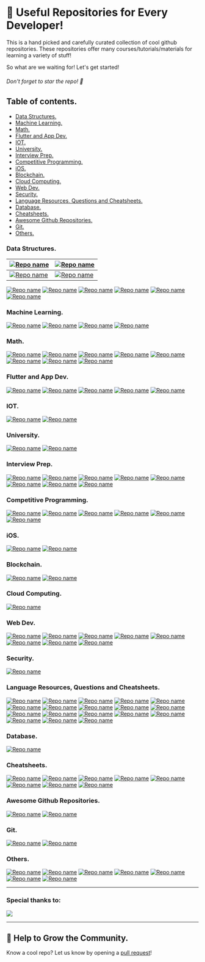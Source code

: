 # 📒 Useful Repositories for Every Developer!


This is a hand picked and carefully curated collection of cool github repositories. These repositories offer many courses/tutorials/materials for learning a variety of stuff! 

So what are we waiting for! Let's get started! 

###### Don't forget to  star the repo! 🤩


## Table of contents.

- [Data Structures.](#data-structures)
- [Machine Learning.](#machine-learning)
- [Math.](#math)
- [Flutter and App Dev.](#flutter-and-app-dev)
- [IOT.](#iot)
- [University.](#university)
- [Interview Prep.](#interview-prep)
- [Competitive Programming.](#competitive-programming)
- [iOS.](#ios)
- [Blockchain.](#blockchain)
- [Cloud Computing.](#cloud-computing)
- [Web Dev.](#web-dev)
- [Security.](#security)
- [Language Resources, Questions and Cheatsheets.](#language-resources-questions-and-cheatsheets)
- [Database.](#database)
- [Cheatsheets.](#cheatsheets)
- [Awesome Github Repositories.](#awesome-github-repositories)
- [Git.](#git)
- [Others.](#others)

### Data Structures.

| [![Repo name](https://github-readme-stats.vercel.app/api/pin/?username=jwasham&repo=coding-interview-university)](https://github.com/jwasham/coding-interview-university) | [![Repo name](https://github-readme-stats.vercel.app/api/pin/?username=codescoop&repo=Play-with-Data-Structures)](https://github.com/codescoop/Play-with-Data-Structures) |
| - | - |
| [![Repo name](https://github-readme-stats.vercel.app/api/pin/?username=kunal-kushwaha&repo=DSA-Bootcamp-Java)](	https://github.com/kunal-kushwaha/DSA-Bootcamp-Java) | [![Repo name](https://github-readme-stats.vercel.app/api/pin/?username=careermonk&repo=data-structures-and-algorithms-made-easy-in-java)](https://github.com/careermonk/data-structures-and-algorithms-made-easy-in-java) |

[![Repo name](https://github-readme-stats.vercel.app/api/pin/?username=technojam&repo=Ultimate_Algorithms_Repository)](	https://github.com/technojam/Ultimate_Algorithms_Repository)
[![Repo name](https://github-readme-stats.vercel.app/api/pin/?username=Nawaz2000&repo=Java-DSA)](	https://github.com/Nawaz2000/Java-DSA)
[![Repo name](https://github-readme-stats.vercel.app/api/pin/?username=rupak-20&repo=DSA-concepts)](	https://github.com/rupak-20/DSA-concepts)
[![Repo name](https://github-readme-stats.vercel.app/api/pin/?username=TheAlgorithms&repo=Python)](	https://github.com/TheAlgorithms/Python)
[![Repo name](https://github-readme-stats.vercel.app/api/pin/?username=TheAlgorithms&repo=Java)](	https://github.com/TheAlgorithms/Java)
[![Repo name](https://github-readme-stats.vercel.app/api/pin/?username=trekhleb&repo=javascript-algorithms)](	https://github.com/trekhleb/javascript-algorithms)
 
### Machine Learning.

[![Repo name](https://github-readme-stats.vercel.app/api/pin/?username=TarrySingh&repo=Artificial-Intelligence-Deep-Learning-Machine-Learning-Tutorials)](	https://github.com/TarrySingh/Artificial-Intelligence-Deep-Learning-Machine-Learning-Tutorials)
[![Repo name](https://github-readme-stats.vercel.app/api/pin/?username=hrnbot&repo=Basic-Mathematics-for-Machine-Learning)](	https://github.com/hrnbot/Basic-Mathematics-for-Machine-Learning)
[![Repo name](https://github-readme-stats.vercel.app/api/pin/?username=giangtranml&repo=ml-from-scratch)](	https://github.com/giangtranml/ml-from-scratch)
[![Repo name](https://github-readme-stats.vercel.app/api/pin/?username=Krish-Mahajan&repo=Pandas-Tutorial)](	https://github.com/Krish-Mahajan/Pandas-Tutorial)
 
### Math.

[![Repo name](https://github-readme-stats.vercel.app/api/pin/?username=patrickwalls&repo=mathematicalpython)](	https://github.com/patrickwalls/mathematicalpython)
[![Repo name](https://github-readme-stats.vercel.app/api/pin/?username=drvinceknight&repo=Python-Mathematics-Handbook)](	https://github.com/drvinceknight/Python-Mathematics-Handbook)
[![Repo name](https://github-readme-stats.vercel.app/api/pin/?username=Jam3&repo=math-as-code)](	https://github.com/Jam3/math-as-code)
[![Repo name](https://github-readme-stats.vercel.app/api/pin/?username=michiganrobotics&repo=rob501)](	https://github.com/michiganrobotics/rob501)
[![Repo name](https://github-readme-stats.vercel.app/api/pin/?username=TalalAlrawajfeh&repo=mathematics-roadmap)](	https://github.com/TalalAlrawajfeh/mathematics-roadmap)
[![Repo name](https://github-readme-stats.vercel.app/api/pin/?username=PlamenStilyianov&repo=FinMathematics)](	https://github.com/PlamenStilyianov/FinMathematics)
[![Repo name](https://github-readme-stats.vercel.app/api/pin/?username=rossant&repo=awesome-math)](	https://github.com/rossant/awesome-math)
[![Repo name](https://github-readme-stats.vercel.app/api/pin/?username=jgoerner&repo=distribution-cheatsheet)](	https://github.com/jgoerner/distribution-cheatsheet)
 
### Flutter and App Dev.

[![Repo name](https://github-readme-stats.vercel.app/api/pin/?username=vandadnp&repo=flutter-tips-and-tricks)](	https://github.com/vandadnp/flutter-tips-and-tricks)
[![Repo name](https://github-readme-stats.vercel.app/api/pin/?username=Ivo-Balbaert&repo=learning_dart)](	https://github.com/Ivo-Balbaert/learning_dart)
[![Repo name](https://github-readme-stats.vercel.app/api/pin/?username=iharshb&repo=flutter_ui_collection)](	https://github.com/iharshb/flutter_ui_collection)
[![Repo name](https://github-readme-stats.vercel.app/api/pin/?username=vamsitallapudi&repo=Android-Interview-Questions-And-Answers)](	https://github.com/vamsitallapudi/Android-Interview-Questions-And-Answers)
[![Repo name](https://github-readme-stats.vercel.app/api/pin/?username=balsikandar&repo=Best-Coding-practices-in-android)](	https://github.com/balsikandar/Best-Coding-practices-in-android)
 
### IOT.

[![Repo name](https://github-readme-stats.vercel.app/api/pin/?username=microsoft&repo=IoT-For-Beginners)](	https://github.com/microsoft/IoT-For-Beginners)
[![Repo name](https://github-readme-stats.vercel.app/api/pin/?username=V33RU&repo=IoTSecurity101)](	https://github.com/V33RU/IoTSecurity101)
 
### University.

[![Repo name](https://github-readme-stats.vercel.app/api/pin/?username=Aatmaj-Zephyr&repo=Solutions-to-first-year-practicals)](	https://github.com/Aatmaj-Zephyr/Solutions-to-first-year-practicals)
[![Repo name](https://github-readme-stats.vercel.app/api/pin/?username=Ashish-khanagwal&repo=Open-source-practice-and-resources)](	https://github.com/Ashish-khanagwal/Open-source-practice-and-resources)
 
### Interview Prep.

[![Repo name](https://github-readme-stats.vercel.app/api/pin/?username=mission-peace&repo=interview)](	https://github.com/mission-peace/interview)
[![Repo name](https://github-readme-stats.vercel.app/api/pin/?username=Twipped&repo=InterviewThis)](	https://github.com/Twipped/InterviewThis)
[![Repo name](https://github-readme-stats.vercel.app/api/pin/?username=viraptor&repo=reverse-interview)](	https://github.com/viraptor/reverse-interview)
[![Repo name](https://github-readme-stats.vercel.app/api/pin/?username=yangshun&repo=tech-interview-handbook)](	https://github.com/yangshun/tech-interview-handbook)
[![Repo name](https://github-readme-stats.vercel.app/api/pin/?username=Olshansk&repo=interview)](	https://github.com/Olshansk/interview)
[![Repo name](https://github-readme-stats.vercel.app/api/pin/?username=coding-club-iit-jammu&repo=Coding-Interview-Preparation)](	https://github.com/coding-club-iit-jammu/Coding-Interview-Preparation)
[![Repo name](https://github-readme-stats.vercel.app/api/pin/?username=riti2409&repo=Resources-for-preparation-Of-Placements)](	https://github.com/riti2409/Resources-for-preparation-Of-Placements)
[![Repo name](https://github-readme-stats.vercel.app/api/pin/?username=tsiege&repo=Tech-Interview-Cheat-Sheet)](	https://github.com/tsiege/Tech-Interview-Cheat-Sheet)
 
### Competitive Programming.

[![Repo name](https://github-readme-stats.vercel.app/api/pin/?username=WonderPro&repo=LeetCode)](	https://github.com/WonderPro/LeetCode)
[![Repo name](https://github-readme-stats.vercel.app/api/pin/?username=stephencarrera&repo=toy-problems)](	https://github.com/stephencarrera/toy-problems)
[![Repo name](https://github-readme-stats.vercel.app/api/pin/?username=nileshky1&repo=LeetCode-Practice)](	https://github.com/nileshky1/LeetCode-Practice)
[![Repo name](https://github-readme-stats.vercel.app/api/pin/?username=knockcat&repo=Leetcode)](	https://github.com/knockcat/Leetcode)
[![Repo name](https://github-readme-stats.vercel.app/api/pin/?username=rupak-20&repo=Competitive-Programming)](	https://github.com/rupak-20/Competitive-Programming)
[![Repo name](https://github-readme-stats.vercel.app/api/pin/?username=Navaneethp007&repo=MissionImpossible)](	https://github.com/Navaneethp007/MissionImpossible)
 
### iOS.

[![Repo name](https://github-readme-stats.vercel.app/api/pin/?username=vsouza&repo=awesome-ios)](	https://github.com/vsouza/awesome-ios)
[![Repo name](https://github-readme-stats.vercel.app/api/pin/?username=ansjdnakjdnajkd&repo=iOS)](	https://github.com/ansjdnakjdnajkd/iOS)
 
### Blockchain.

[![Repo name](https://github-readme-stats.vercel.app/api/pin/?username=smartcontractkit&repo=full-blockchain-solidity-course-js)](	https://github.com/smartcontractkit/full-blockchain-solidity-course-js)
[![Repo name](https://github-readme-stats.vercel.app/api/pin/?username=protofire&repo=blockchain-learning-path)](	https://github.com/protofire/blockchain-learning-path)
 
### Cloud Computing.

[![Repo name](https://github-readme-stats.vercel.app/api/pin/?username=learntocloud&repo=learn-to-cloud)](	https://github.com/learntocloud/learn-to-cloud)
 
### Web Dev.

[![Repo name](https://github-readme-stats.vercel.app/api/pin/?username=learning-zone&repo=website-templates)](	https://github.com/learning-zone/website-templates)
[![Repo name](https://github-readme-stats.vercel.app/api/pin/?username=ryanthtra&repo=django-rest-api-cheatsheet)](	https://github.com/ryanthtra/django-rest-api-cheatsheet)
[![Repo name](https://github-readme-stats.vercel.app/api/pin/?username=wsvincent&repo=awesome-django)](	https://github.com/wsvincent/awesome-django)
[![Repo name](https://github-readme-stats.vercel.app/api/pin/?username=MoonHighway&repo=learning-react)](	https://github.com/MoonHighway/learning-react)
[![Repo name](https://github-readme-stats.vercel.app/api/pin/?username=goldbergyoni&repo=nodejs-course)](	https://github.com/goldbergyoni/nodejs-course)
[![Repo name](https://github-readme-stats.vercel.app/api/pin/?username=fullstackreact&repo=30-days-of-react)](	https://github.com/fullstackreact/30-days-of-react)
[![Repo name](https://github-readme-stats.vercel.app/api/pin/?username=SanKlein&repo=JavaScript-30)](	https://github.com/SanKlein/JavaScript-30)
[![Repo name](https://github-readme-stats.vercel.app/api/pin/?username=LeCoupa&repo=awesome-bootstrappers)](	https://github.com/LeCoupa/awesome-bootstrappers)
 
### Security.

[![Repo name](https://github-readme-stats.vercel.app/api/pin/?username=jassics&repo=security-study-plan)](	https://github.com/jassics/security-study-plan)
 
### Language Resources, Questions and Cheatsheets.

[![Repo name](https://github-readme-stats.vercel.app/api/pin/?username=inancgumus&repo=learngo)](	https://github.com/inancgumus/learngo)
[![Repo name](https://github-readme-stats.vercel.app/api/pin/?username=PrajaktaSathe&repo=Java)](	https://github.com/PrajaktaSathe/Java)
[![Repo name](https://github-readme-stats.vercel.app/api/pin/?username=ctjhoa&repo=rust-learning)](	https://github.com/ctjhoa/rust-learning)
[![Repo name](https://github-readme-stats.vercel.app/api/pin/?username=workshopper&repo=javascripting)](	https://github.com/workshopper/javascripting)
[![Repo name](https://github-readme-stats.vercel.app/api/pin/?username=smartherd&repo=KotlinTutorial)](	https://github.com/smartherd/KotlinTutorial)
[![Repo name](https://github-readme-stats.vercel.app/api/pin/?username=lifeparticle&repo=Ruby-Cheatsheet)](	https://github.com/lifeparticle/Ruby-Cheatsheet)
[![Repo name](https://github-readme-stats.vercel.app/api/pin/?username=rmolinamir&repo=typescript-cheatsheet)](	https://github.com/rmolinamir/typescript-cheatsheet)
[![Repo name](https://github-readme-stats.vercel.app/api/pin/?username=wilfredinni&repo=python-cheatsheet)](	https://github.com/wilfredinni/python-cheatsheet)
[![Repo name](https://github-readme-stats.vercel.app/api/pin/?username=geektutu&repo=7days-golang)](	https://github.com/geektutu/7days-golang)
[![Repo name](https://github-readme-stats.vercel.app/api/pin/?username=DrkSephy&repo=es6-cheatsheet)](	https://github.com/DrkSephy/es6-cheatsheet)
[![Repo name](https://github-readme-stats.vercel.app/api/pin/?username=tuantvk&repo=python-cheatsheet)](	https://github.com/tuantvk/python-cheatsheet)
[![Repo name](https://github-readme-stats.vercel.app/api/pin/?username=SoftUni&repo=Programming-Basics-Book-Java-EN)](	https://github.com/SoftUni/Programming-Basics-Book-Java-EN)
[![Repo name](https://github-readme-stats.vercel.app/api/pin/?username=TheAlgorithms&repo=C-Plus-Plus)](	https://github.com/TheAlgorithms/C-Plus-Plus)
[![Repo name](https://github-readme-stats.vercel.app/api/pin/?username=Aatmaj-Zephyr&repo=Batch-2021)](	https://github.com/Aatmaj-Zephyr/Batch-2021)
[![Repo name](https://github-readme-stats.vercel.app/api/pin/?username=Aatmaj-Zephyr&repo=Learning-Python)](	https://github.com/Aatmaj-Zephyr/Learning-Python)
[![Repo name](https://github-readme-stats.vercel.app/api/pin/?username=Aatmaj-Zephyr&repo=MATLAB-MONDAYS)](	https://github.com/Aatmaj-Zephyr/MATLAB-MONDAYS)
[![Repo name](https://github-readme-stats.vercel.app/api/pin/?username=kjsce-codecell&repo=Advance-Python-Notes)](	https://github.com/kjsce-codecell/Advance-Python-Notes)
[![Repo name](https://github-readme-stats.vercel.app/api/pin/?username=PrachetShah&repo=Python-100DaysOfCode)](	https://github.com/PrachetShah/Python-100DaysOfCode)
 
### Database.

[![Repo name](https://github-readme-stats.vercel.app/api/pin/?username=riti2409&repo=DBMS_SQL-Notes)](	https://github.com/riti2409/DBMS_SQL-Notes)
 
### Cheatsheets.

[![Repo name](https://github-readme-stats.vercel.app/api/pin/?username=sematext&repo=cheatsheets)](	https://github.com/sematext/cheatsheets)
[![Repo name](https://github-readme-stats.vercel.app/api/pin/?username=ruanbekker&repo=cheatsheets)](	https://github.com/ruanbekker/cheatsheets)
[![Repo name](https://github-readme-stats.vercel.app/api/pin/?username=tchapi&repo=markdown-cheatsheet)](	https://github.com/tchapi/markdown-cheatsheet)
[![Repo name](https://github-readme-stats.vercel.app/api/pin/?username=darkmatter18&repo=cheatsheet)](	https://github.com/darkmatter18/cheatsheet)
[![Repo name](https://github-readme-stats.vercel.app/api/pin/?username=LeCoupa&repo=awesome-cheatsheets)](	https://github.com/LeCoupa/awesome-cheatsheets)
[![Repo name](https://github-readme-stats.vercel.app/api/pin/?username=PushpenderIndia&repo=Java-Cheat-Sheet)](	https://github.com/PushpenderIndia/Java-Cheat-Sheet)
[![Repo name](https://github-readme-stats.vercel.app/api/pin/?username=gendx&repo=html-cheat-sheet)](	https://github.com/gendx/html-cheat-sheet)
[![Repo name](https://github-readme-stats.vercel.app/api/pin/?username=gendx&repo=html-cheat-sheet)](	https://github.com/gendx/html-cheat-sheet)
 
### Awesome Github Repositories.

[![Repo name](https://github-readme-stats.vercel.app/api/pin/?username=0xRitesh&repo=awesome-repositories)](	https://github.com/0xRitesh/awesome-repositories)
[![Repo name](https://github-readme-stats.vercel.app/api/pin/?username=Thuva4&repo=Useful-Repositories)](	https://github.com/Thuva4/Useful-Repositories)

 
### Git. 

[![Repo name](https://github-readme-stats.vercel.app/api/pin/?username=EshanTrivedi21&repo=Git-CheatSheet)](	https://github.com/EshanTrivedi21/Git-CheatSheet)
[![Repo name](https://github-readme-stats.vercel.app/api/pin/?username=kodekloudhub&repo=git-for-beginners-course)](	https://github.com/kodekloudhub/git-for-beginners-course)
 
### Others.

[![Repo name](https://github-readme-stats.vercel.app/api/pin/?username=mmenestret&repo=fp-resources)](	https://github.com/mmenestret/fp-resources)
[![Repo name](https://github-readme-stats.vercel.app/api/pin/?username=kunal-kushwaha&repo=DevOps-Bootcamp)](	https://github.com/kunal-kushwaha/DevOps-Bootcamp)
[![Repo name](https://github-readme-stats.vercel.app/api/pin/?username=SanKlein&repo=practice)](	https://github.com/SanKlein/practice)
[![Repo name](https://github-readme-stats.vercel.app/api/pin/?username=kamranahmedse&repo=design-patterns-for-humans)](	https://github.com/kamranahmedse/design-patterns-for-humans)
[![Repo name](https://github-readme-stats.vercel.app/api/pin/?username=WonderPro&repo=Books_for_programming)](	https://github.com/WonderPro/Books_for_programming)
[![Repo name](https://github-readme-stats.vercel.app/api/pin/?username=themeselection&repo=bootstrap-cheatsheet)](	https://github.com/themeselection/bootstrap-cheatsheet)
[![Repo name](https://github-readme-stats.vercel.app/api/pin/?username=public-apis&repo=public-apis)](	https://github.com/public-apis/public-apis)

 
______

### Special thanks to:

<a href="https://github.com/Aatmaj-Zephyr/A-collection-of-useful-repositories/graphs/contributors">
  <img src="https://contrib.rocks/image?repo=Aatmaj-Zephyr/A-collection-of-useful-repositories" />
</a>	
	
______


## 🤝 Help to Grow the Community.

Know a cool repo? Let us know by opening a [pull request](https://github.com/Aatmaj-Zephyr/A-collection-of-useful-repositories/fork)!
